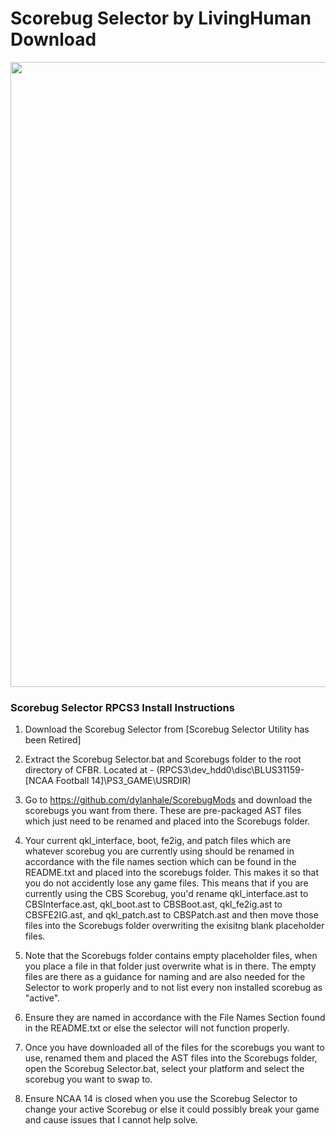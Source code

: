 # Scorebug Selector by LivingHuman Download

<p align="center">
  <img width="1000" src="../images/LogoSelector.png">
</p>

### Scorebug Selector RPCS3 Install Instructions
1) Download the Scorebug Selector from [Scorebug Selector Utility has been Retired]

1) Extract the Scorebug Selector.bat and Scorebugs folder to the root directory of CFBR. Located at - (RPCS3\dev_hdd0\disc\BLUS31159-[NCAA Football 14]\PS3_GAME\USRDIR)


2) Go to https://github.com/dylanhale/ScorebugMods and download the scorebugs you want from there. These are pre-packaged AST files which just need to be renamed and placed into the Scorebugs folder.


3) Your current qkl_interface, boot, fe2ig, and patch files which are whatever scorebug you are currently using should be renamed in accordance with the file names section which can be found in the README.txt and placed into the scorebugs folder. This makes it so that you do not accidently lose any game files. This means that if you are currently using the CBS Scorebug, you'd rename qkl_interface.ast to CBSInterface.ast, qkl_boot.ast to CBSBoot.ast, qkl_fe2ig.ast to CBSFE2IG.ast, and qkl_patch.ast to CBSPatch.ast and then move those files into the Scorebugs folder overwriting the exisitng blank placeholder files.


4) Note that the Scorebugs folder contains empty placeholder files, when you place a file in that folder just overwrite what is in there. The empty files are there as a guidance for naming and are also needed for the Selector to work properly and to not list every non installed scorebug as "active".


5) Ensure they are named in accordance with the File Names Section found in the README.txt or else the selector will not function properly.


6) Once you have downloaded all of the files for the scorebugs you want to use, renamed them and placed the AST files into the Scorebugs folder, open the Scorebug Selector.bat, select your platform and select the scorebug you want to swap to.


7) Ensure NCAA 14 is closed when you use the Scorebug Selector to change your active Scorebug or else it could possibly break your game and cause issues that I cannot help solve.
